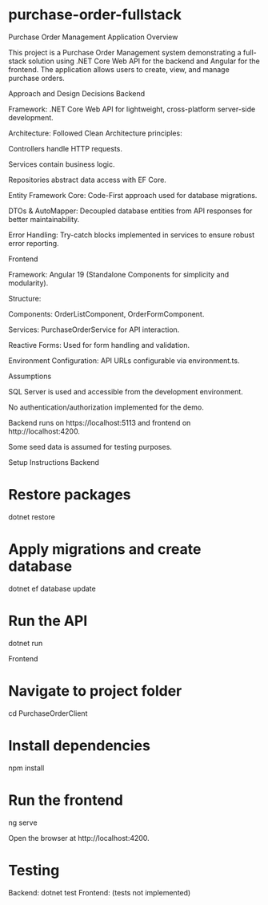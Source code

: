 # purchase-order-fullstack

Purchase Order Management Application
Overview

This project is a Purchase Order Management system demonstrating a full-stack solution using .NET Core Web API for the backend and Angular for the frontend. The application allows users to create, view, and manage purchase orders.

Approach and Design Decisions
Backend

Framework: .NET Core Web API for lightweight, cross-platform server-side development.

Architecture: Followed Clean Architecture principles:

Controllers handle HTTP requests.

Services contain business logic.

Repositories abstract data access with EF Core.

Entity Framework Core: Code-First approach used for database migrations.

DTOs & AutoMapper: Decoupled database entities from API responses for better maintainability.

Error Handling: Try-catch blocks implemented in services to ensure robust error reporting.

Frontend

Framework: Angular 19 (Standalone Components for simplicity and modularity).

Structure:

Components: OrderListComponent, OrderFormComponent.

Services: PurchaseOrderService for API interaction.

Reactive Forms: Used for form handling and validation.

Environment Configuration: API URLs configurable via environment.ts.

Assumptions

SQL Server is used and accessible from the development environment.

No authentication/authorization implemented for the demo.

Backend runs on https://localhost:5113 and frontend on http://localhost:4200.

Some seed data is assumed for testing purposes.

Setup Instructions
Backend
# Restore packages
dotnet restore

# Apply migrations and create database
dotnet ef database update

# Run the API
dotnet run

Frontend
# Navigate to project folder
cd PurchaseOrderClient

# Install dependencies
npm install

# Run the frontend
ng serve


Open the browser at http://localhost:4200.


# Testing

Backend: dotnet test
Frontend: (tests not implemented)